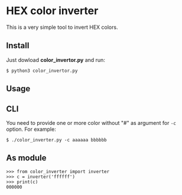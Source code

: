 # HEX color inverter

This is a very simple tool to invert HEX colors.

## Install

Just dowload **color_invertor.py** and run:

```
$ python3 color_invertor.py
```

## Usage

## CLI

You need to provide one or more color without "#" as argument for `-c` option. For example: 

```
$ ./color_inverter.py -c aaaaaa bbbbbb 
```

## As module

```
>>> from color_inverter import inverter
>>> c = inverter('ffffff')
>>> print(c)
000000
```

